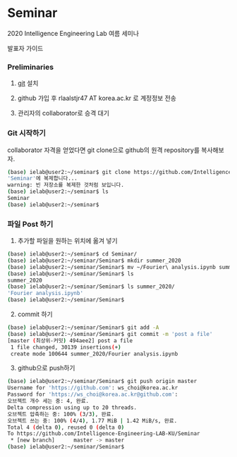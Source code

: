 # Seminar

2020 Intelligence Engineering Lab 여름 세미나

발표자 가이드


### Preliminaries
1. [git](https://git-scm.com/) 설치 

2. github 가입 후 rlaalstjr47 AT korea.ac.kr 로 계정정보 전송 

3. 관리자의 collaborator로 승격 대기

### Git 시작하기

collaborator 자격을 얻었다면 git clone으로 github의 원격 repository를 복사해보자.

```bash
(base) ielab@user2:~/seminar$ git clone https://github.com/Intelligence-Engineering-LAB-KU/Seminar
'Seminar'에 복제합니다...
warning: 빈 저장소를 복제한 것처럼 보입니다.
(base) ielab@user2:~/seminar$ ls
Seminar
(base) ielab@user2:~/seminar$ 
```

### 파일 Post 하기

1. 추가할 파일을 원하는 위치에 옮겨 넣기

```bash
(base) ielab@user2:~/seminar$ cd Seminar/
(base) ielab@user2:~/seminar/Seminar$ mkdir summer_2020
(base) ielab@user2:~/seminar/Seminar$ mv ~/Fourier\ analysis.ipynb summer_2020/
(base) ielab@user2:~/seminar/Seminar$ ls
summer_2020
(base) ielab@user2:~/seminar/Seminar$ ls summer_2020/
'Fourier analysis.ipynb'
(base) ielab@user2:~/seminar/Seminar$ 
```

2. commit 하기

```bash
(base) ielab@user2:~/seminar/Seminar$ git add -A
(base) ielab@user2:~/seminar/Seminar$ git commit -m 'post a file'
[master (최상위-커밋) 494aee2] post a file
 1 file changed, 30139 insertions(+)
 create mode 100644 summer_2020/Fourier analysis.ipynb
```

3. github으로 push하기

```bash
(base) ielab@user2:~/seminar/Seminar$ git push origin master
Username for 'https://github.com': ws_choi@korea.ac.kr
Password for 'https://ws_choi@korea.ac.kr@github.com': 
오브젝트 개수 세는 중: 4, 완료.
Delta compression using up to 20 threads.
오브젝트 압축하는 중: 100% (3/3), 완료.
오브젝트 쓰는 중: 100% (4/4), 1.77 MiB | 1.42 MiB/s, 완료.
Total 4 (delta 0), reused 0 (delta 0)
To https://github.com/Intelligence-Engineering-LAB-KU/Seminar
 * [new branch]      master -> master
(base) ielab@user2:~/seminar/Seminar$ 
```
